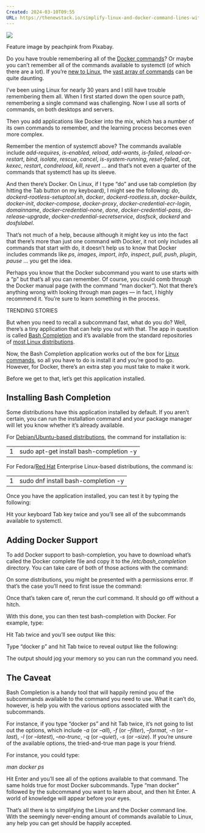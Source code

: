 ```yaml
---
Created: 2024-03-10T09:55
URL: https://thenewstack.io/simplify-linux-and-docker-command-lines-with-bash-completion/
---
```

[![](https://cdn.thenewstack.io/media/2024/03/e3ec3d33-wings-1024x643.png)](https://cdn.thenewstack.io/media/2024/03/e3ec3d33-wings-1024x643.png)

Feature image by peachpink from Pixabay.

Do you have trouble remembering all of the [Docker commands](https://thenewstack.io/docker-basics-how-to-use-dockerfiles/)? Or maybe you can’t remember all of the commands available to systemctl (of which there are a lot). If you’re [new to Linux](https://thenewstack.io/set-up-python-on-fedora-linux-4-steps/), the [vast array of commands](https://thenewstack.io/linux-pass-a-text-based-password-manager/) can be quite daunting.

I’ve been using Linux for nearly 30 years and I still have trouble remembering them all. When I first started down the open source path, remembering a single command was challenging. Now I use all sorts of commands, on both desktops and servers.

Then you add applications like Docker into the mix, which has a number of its own commands to remember, and the learning process becomes even more complex.

Remember the mention of systemctl above? The commands available include _add-requires_, _is-enabled_, _reload_, _add-wants_, _is-failed_, _reload-or-restart_, _bind_, _isolate_, _rescue_, _cancel_, _is-system-running_, _reset-failed_, _cat_, _kexec_, _restart_, _condreload_, _kill_, _revert_ … and that’s not even a quarter of the commands that systemctl has up its sleeve.

And then there’s Docker. On Linux, if I type “do” and use tab completion (by hitting the Tab button on my keyboard), I might see the following: _do_, _dockerd-rootless-setuptool.sh_, _docker_, _dockerd-rootless.sh_, _docker-buildx_, _docker-init_, _docker-compose_, _docker-proxy_, _docker-credential-ecr-login_, _domainname_, _docker-credential-none_, _done_, _docker-credential-pass_, _do-release-upgrade_, _docker-credential-secretservice_, _dosfsck_, _dockerd_ and _dosfslabel_.

That’s not much of a help, because although it might key us into the fact that there’s more than just one command with Docker, it not only includes all commands that start with do, it doesn’t help us to know that Docker includes commands like _ps_, _images_, _import_, _info_, _inspect_, _pull_, _push_, _plugin_, _pause_ … you get the idea.

Perhaps you know that the Docker subcommand you want to use starts with a “p” but that’s all you can remember. Of course, you could comb through the Docker manual page (with the command “man docker”). Not that there’s anything wrong with looking through man pages — in fact, I highly recommend it. You’re sure to learn something in the process.

TRENDING STORIES

But when you need to recall a subcommand fast, what do you do? Well, there’s a tiny application that can help you out with that. The app in question is called [Bash Completion](https://github.com/scop/bash-completion) and it’s available from the standard repositories of [most Linux distributions](https://thenewstack.io/linux-server-operating-systems-red-hat-enterprise-linux-and-beyond/).

Now, the Bash Completion application works out of the box for [Linux commands](https://thenewstack.io/fosdem-24-can-the-unix-shell-be-improved-hell-yes/), so all you have to do is install it and you’re good to go. However, for Docker, there’s an extra step you must take to make it work.

Before we get to that, let’s get this application installed.

## Installing Bash Completion

Some distributions have this application installed by default. If you aren’t certain, you can run the installation command and your package manager will let you know whether it’s already available.

For [Debian/Ubuntu-based distributions](https://thenewstack.io/what-is-ubuntu-pro-and-how-can-you-use-it/), the command for installation is:

|   |   |
|---|---|
|1|sudo apt-get install bash-completion -y|

For Fedora/[Red Hat](https://www.openshift.com/try?utm_content=inline-mention) Enterprise Linux-based distributions, the command is:

|   |   |
|---|---|
|1|sudo dnf install bash-completion -y|

Once you have the application installed, you can test it by typing the following:

Hit your keyboard Tab key twice and you’ll see all of the subcommands available to systemctl.

## Adding Docker Support

To add Docker support to bash-completion, you have to download what’s called the Docker complete file and copy it to the _/etc/bash_completion_ directory. You can take care of both of those actions with the command:

On some distributions, you might be presented with a permissions error. If that’s the case you’ll need to first issue the command:

Once that’s taken care of, rerun the curl command. It should go off without a hitch.

With this done, you can then test bash-completion with Docker. For example, type:

Hit Tab twice and you’ll see output like this:

Type “docker p” and hit Tab twice to reveal output like the following:

The output should jog your memory so you can run the command you need.

## The Caveat

Bash Completion is a handy tool that will happily remind you of the subcommands available to the command you need to use. What it can’t do, however, is help you with the various options associated with the subcommands.

For instance, if you type “docker ps” and hit Tab twice, it’s not going to list out the options, which include _-a_ (or _–all_), _-f_ (or _–filter_), _–format_, _-n_ (or _–last_), _-l_ (or _–latest_), _–no-trunc_, _-q_ (or _–quiet_), _-s_ (or _–size_). If you’re unsure of the available options, the tried-and-true man page is your friend.

For instance, you could type:

_man docker ps_

Hit Enter and you’ll see all of the options available to that command. The same holds true for most Docker subcommands. Type “man docker” followed by the subcommand you want to learn about, and then hit Enter. A world of knowledge will appear before your eyes.

That’s all there is to simplifying the Linux and the Docker command line. With the seemingly never-ending amount of commands available to Linux, any help you can get should be happily accepted.